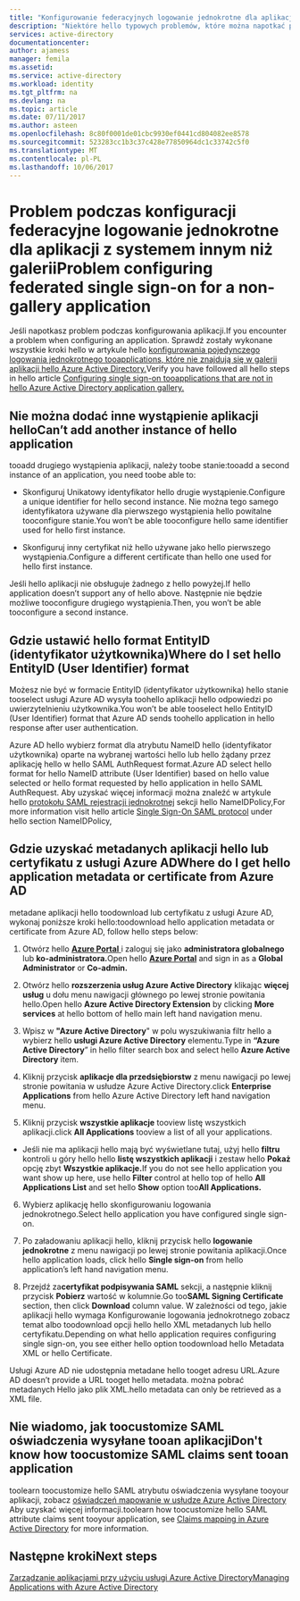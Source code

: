 ```yaml
---
title: "Konfigurowanie federacyjnych logowanie jednokrotne dla aplikacji z systemem innym niż galerii aaaProblem | Dokumentacja firmy Microsoft"
description: "Niektóre hello typowych problemów, które można napotkać podczas konfigurowania federacyjnych pojedynczego logowania jednokrotnego tooyour niestandardową SAML aplikację, która nie jest wymieniony w galerii aplikacji usługi Azure AD hello adresów"
services: active-directory
documentationcenter: 
author: ajamess
manager: femila
ms.assetid: 
ms.service: active-directory
ms.workload: identity
ms.tgt_pltfrm: na
ms.devlang: na
ms.topic: article
ms.date: 07/11/2017
ms.author: asteen
ms.openlocfilehash: 8c80f0001de01cbc9930ef0441cd804082ee8578
ms.sourcegitcommit: 523283cc1b3c37c428e77850964dc1c33742c5f0
ms.translationtype: MT
ms.contentlocale: pl-PL
ms.lasthandoff: 10/06/2017
---
```

# <a name="problem-configuring-federated-single-sign-on-for-a-non-gallery-application"></a><span data-ttu-id="befa0-103">Problem podczas konfiguracji federacyjne logowanie jednokrotne dla aplikacji z systemem innym niż galerii</span><span class="sxs-lookup"><span data-stu-id="befa0-103">Problem configuring federated single sign-on for a non-gallery application</span></span>

<span data-ttu-id="befa0-104">Jeśli napotkasz problem podczas konfigurowania aplikacji.</span><span class="sxs-lookup"><span data-stu-id="befa0-104">If you encounter a problem when configuring an application.</span></span> <span data-ttu-id="befa0-105">Sprawdź zostały wykonane wszystkie kroki hello w artykule hello [konfigurowania pojedynczego logowania jednokrotnego tooapplications, które nie znajdują się w galerii aplikacji hello Azure Active Directory.](https://docs.microsoft.com/azure/active-directory/active-directory-saas-custom-apps)</span><span class="sxs-lookup"><span data-stu-id="befa0-105">Verify you have followed all hello steps in hello article [Configuring single sign-on tooapplications that are not in hello Azure Active Directory application gallery.](https://docs.microsoft.com/azure/active-directory/active-directory-saas-custom-apps)</span></span>

## <a name="cant-add-another-instance-of-hello-application"></a><span data-ttu-id="befa0-106">Nie można dodać inne wystąpienie aplikacji hello</span><span class="sxs-lookup"><span data-stu-id="befa0-106">Can’t add another instance of hello application</span></span>

<span data-ttu-id="befa0-107">tooadd drugiego wystąpienia aplikacji, należy toobe stanie:</span><span class="sxs-lookup"><span data-stu-id="befa0-107">tooadd a second instance of an application, you need toobe able to:</span></span>

-   <span data-ttu-id="befa0-108">Skonfiguruj Unikatowy identyfikator hello drugie wystąpienie.</span><span class="sxs-lookup"><span data-stu-id="befa0-108">Configure a unique identifier for hello second instance.</span></span> <span data-ttu-id="befa0-109">Nie można tego samego identyfikatora używane dla pierwszego wystąpienia hello powitalne tooconfigure stanie.</span><span class="sxs-lookup"><span data-stu-id="befa0-109">You won’t be able tooconfigure hello same identifier used for hello first instance.</span></span>

-   <span data-ttu-id="befa0-110">Skonfiguruj inny certyfikat niż hello używane jako hello pierwszego wystąpienia.</span><span class="sxs-lookup"><span data-stu-id="befa0-110">Configure a different certificate than hello one used for hello first instance.</span></span>

<span data-ttu-id="befa0-111">Jeśli hello aplikacji nie obsługuje żadnego z hello powyżej.</span><span class="sxs-lookup"><span data-stu-id="befa0-111">If hello application doesn’t support any of hello above.</span></span> <span data-ttu-id="befa0-112">Następnie nie będzie możliwe tooconfigure drugiego wystąpienia.</span><span class="sxs-lookup"><span data-stu-id="befa0-112">Then, you won’t be able tooconfigure a second instance.</span></span>

## <a name="where-do-i-set-hello-entityid-user-identifier-format"></a><span data-ttu-id="befa0-113">Gdzie ustawić hello format EntityID (identyfikator użytkownika)</span><span class="sxs-lookup"><span data-stu-id="befa0-113">Where do I set hello EntityID (User Identifier) format</span></span>

<span data-ttu-id="befa0-114">Możesz nie być w formacie EntityID (identyfikator użytkownika) hello stanie tooselect usługi Azure AD wysyła toohello aplikacji hello odpowiedzi po uwierzytelnieniu użytkownika.</span><span class="sxs-lookup"><span data-stu-id="befa0-114">You won’t be able tooselect hello EntityID (User Identifier) format that Azure AD sends toohello application in hello response after user authentication.</span></span>

<span data-ttu-id="befa0-115">Azure AD hello wybierz format dla atrybutu NameID hello (identyfikator użytkownika) oparte na wybranej wartości hello lub hello żądany przez aplikację hello w hello SAML AuthRequest format.</span><span class="sxs-lookup"><span data-stu-id="befa0-115">Azure AD select hello format for hello NameID attribute (User Identifier) based on hello value selected or hello format requested by hello application in hello SAML AuthRequest.</span></span> <span data-ttu-id="befa0-116">Aby uzyskać więcej informacji można znaleźć w artykule hello [protokołu SAML rejestracji jednokrotnej](https://docs.microsoft.com/azure/active-directory/develop/active-directory-single-sign-on-protocol-reference#authnrequest) sekcji hello NameIDPolicy,</span><span class="sxs-lookup"><span data-stu-id="befa0-116">For more information visit hello article [Single Sign-On SAML protocol](https://docs.microsoft.com/azure/active-directory/develop/active-directory-single-sign-on-protocol-reference#authnrequest) under hello section NameIDPolicy,</span></span>

## <a name="where-do-i-get-hello-application-metadata-or-certificate-from-azure-ad"></a><span data-ttu-id="befa0-117">Gdzie uzyskać metadanych aplikacji hello lub certyfikatu z usługi Azure AD</span><span class="sxs-lookup"><span data-stu-id="befa0-117">Where do I get hello application metadata or certificate from Azure AD</span></span>

<span data-ttu-id="befa0-118">metadane aplikacji hello toodownload lub certyfikatu z usługi Azure AD, wykonaj poniższe kroki hello:</span><span class="sxs-lookup"><span data-stu-id="befa0-118">toodownload hello application metadata or certificate from Azure AD, follow hello steps below:</span></span>

1.  <span data-ttu-id="befa0-119">Otwórz hello [ **Azure Portal** ](https://portal.azure.com/) i zaloguj się jako **administratora globalnego** lub **ko-administratora.**</span><span class="sxs-lookup"><span data-stu-id="befa0-119">Open hello [**Azure Portal**](https://portal.azure.com/) and sign in as a **Global Administrator** or **Co-admin.**</span></span>

2.  <span data-ttu-id="befa0-120">Otwórz hello **rozszerzenia usług Azure Active Directory** klikając **więcej usług** u dołu menu nawigacji głównego po lewej stronie powitania hello.</span><span class="sxs-lookup"><span data-stu-id="befa0-120">Open hello **Azure Active Directory Extension** by clicking **More services** at hello bottom of hello main left hand navigation menu.</span></span>

3.  <span data-ttu-id="befa0-121">Wpisz w **"Azure Active Directory**" w polu wyszukiwania filtr hello a wybierz hello **usługi Azure Active Directory** elementu.</span><span class="sxs-lookup"><span data-stu-id="befa0-121">Type in **“Azure Active Directory**” in hello filter search box and select hello **Azure Active Directory** item.</span></span>

4.  <span data-ttu-id="befa0-122">Kliknij przycisk **aplikacje dla przedsiębiorstw** z menu nawigacji po lewej stronie powitania w usłudze Azure Active Directory.</span><span class="sxs-lookup"><span data-stu-id="befa0-122">click **Enterprise Applications** from hello Azure Active Directory left hand navigation menu.</span></span>

5.  <span data-ttu-id="befa0-123">Kliknij przycisk **wszystkie aplikacje** tooview listę wszystkich aplikacji.</span><span class="sxs-lookup"><span data-stu-id="befa0-123">click **All Applications** tooview a list of all your applications.</span></span>

   * <span data-ttu-id="befa0-124">Jeśli nie ma aplikacji hello mają być wyświetlane tutaj, użyj hello **filtru** kontroli u góry hello hello **listę wszystkich aplikacji** i zestaw hello **Pokaż** opcję zbyt **Wszystkie aplikacje.**</span><span class="sxs-lookup"><span data-stu-id="befa0-124">If you do not see hello application you want show up here, use hello **Filter** control at hello top of hello **All Applications List** and set hello **Show** option too**All Applications.**</span></span>

6.  <span data-ttu-id="befa0-125">Wybierz aplikację hello skonfigurowaniu logowania jednokrotnego.</span><span class="sxs-lookup"><span data-stu-id="befa0-125">Select hello application you have configured single sign-on.</span></span>

7.  <span data-ttu-id="befa0-126">Po załadowaniu aplikacji hello, kliknij przycisk hello **logowanie jednokrotne** z menu nawigacji po lewej stronie powitania aplikacji.</span><span class="sxs-lookup"><span data-stu-id="befa0-126">Once hello application loads, click hello **Single sign-on** from hello application’s left hand navigation menu.</span></span>

8.  <span data-ttu-id="befa0-127">Przejdź za**certyfikat podpisywania SAML** sekcji, a następnie kliknij przycisk **Pobierz** wartość w kolumnie.</span><span class="sxs-lookup"><span data-stu-id="befa0-127">Go too**SAML Signing Certificate** section, then click **Download** column value.</span></span> <span data-ttu-id="befa0-128">W zależności od tego, jakie aplikacji hello wymaga Konfigurowanie logowania jednokrotnego zobacz temat albo toodownload opcji hello hello XML metadanych lub hello certyfikatu.</span><span class="sxs-lookup"><span data-stu-id="befa0-128">Depending on what hello application requires configuring single sign-on, you see either hello option toodownload hello Metadata XML or hello Certificate.</span></span>

<span data-ttu-id="befa0-129">Usługi Azure AD nie udostępnia metadane hello tooget adresu URL.</span><span class="sxs-lookup"><span data-stu-id="befa0-129">Azure AD doesn’t provide a URL tooget hello metadata.</span></span> <span data-ttu-id="befa0-130">można pobrać metadanych Hello jako plik XML.</span><span class="sxs-lookup"><span data-stu-id="befa0-130">hello metadata can only be retrieved as a XML file.</span></span>

## <a name="dont-know-how-toocustomize-saml-claims-sent-tooan-application"></a><span data-ttu-id="befa0-131">Nie wiadomo, jak toocustomize SAML oświadczenia wysyłane tooan aplikacji</span><span class="sxs-lookup"><span data-stu-id="befa0-131">Don't know how toocustomize SAML claims sent tooan application</span></span>

<span data-ttu-id="befa0-132">toolearn toocustomize hello SAML atrybutu oświadczenia wysyłane tooyour aplikacji, zobacz [oświadczeń mapowanie w usłudze Azure Active Directory](https://docs.microsoft.com/azure/active-directory/active-directory-claims-mapping) Aby uzyskać więcej informacji.</span><span class="sxs-lookup"><span data-stu-id="befa0-132">toolearn how toocustomize hello SAML attribute claims sent tooyour application, see [Claims mapping in Azure Active Directory](https://docs.microsoft.com/azure/active-directory/active-directory-claims-mapping) for more information.</span></span>

## <a name="next-steps"></a><span data-ttu-id="befa0-133">Następne kroki</span><span class="sxs-lookup"><span data-stu-id="befa0-133">Next steps</span></span>
[<span data-ttu-id="befa0-134">Zarządzanie aplikacjami przy użyciu usługi Azure Active Directory</span><span class="sxs-lookup"><span data-stu-id="befa0-134">Managing Applications with Azure Active Directory</span></span>](active-directory-enable-sso-scenario.md)
